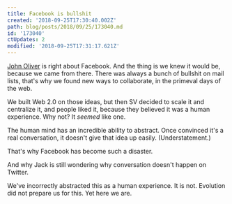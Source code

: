 ```yaml
---
title: Facebook is bullshit
created: '2018-09-25T17:30:40.002Z'
path: blog/posts/2018/09/25/173040.md
id: '173040'
ctUpdates: 2
modified: '2018-09-25T17:31:17.621Z'
---
```

[John Oliver](http://scripting.com/2018/09/25.html#a151130) is right about Facebook. And the thing is we knew it would be, because we came from there. There was always a bunch of bullshit on mail lists, that's why we found new ways to collaborate, in the primeval days of the web.

We built Web 2.0 on those ideas, but then SV decided to scale it and centralize it, and people liked it, because they believed it was a human experience. Why not? It _seemed_ like one.

The human mind has an incredible ability to abstract. Once convinced it's a real conversation, it doesn't give that idea up easily. (Understatement.)

That's why Facebook has become such a disaster.

And why Jack is still wondering why conversation doesn't happen on Twitter.

We've incorrectly abstracted this as a human experience. It is not. Evolution did not prepare us for this. Yet here we are.